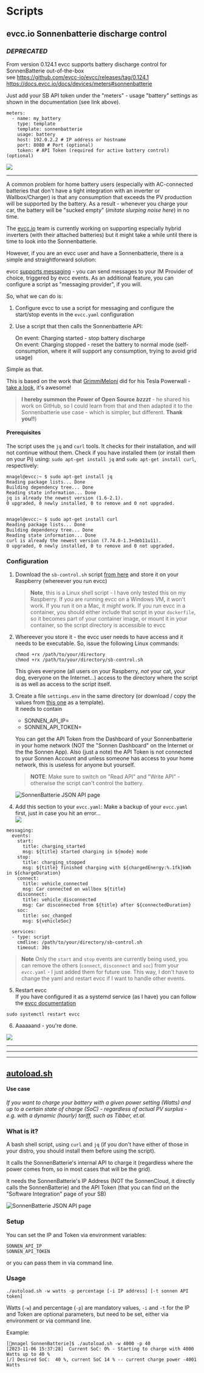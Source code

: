 # Scripts

## evcc.io Sonnenbatterie discharge control

### _DEPRECATED_  
 From version 0.124.1 evcc supports battery discharge control for SonnenBatterie out-of-the-box   
 see https://github.com/evcc-io/evcc/releases/tag/0.124.1  
 https://docs.evcc.io/docs/devices/meters#sonnenbatterie   

Just add your SB API token under the "meters" - usage "battery" settings as shown in the documentation (see link above). 

```
meters:
  - name: my_battery
    type: template
    template: sonnenbatterie
    usage: battery
    host: 192.0.2.2 # IP address or hostname
    port: 8080 # Port (optional)
    token: # API Token (required for active battery control) (optional) 
```

![](./images/evcc_battery_control.png)




--------------------------------------------------------------------------

A common problem for home battery users (especially with AC-connected batteries that don't have a tight integration with an inverter or Wallbox/Charger) is that any consumption that exceeds the PV production will be supported by the battery. As a result - whenever you charge your car, the battery will be "sucked empty" (_imitate *slurping* noise here_) in no time.

The [evcc.io](https://evcc.io/) team is currently working on supporting especially hybrid inverters (with their attached batteries) but it might take a while until there is time to look into the Sonnenbatterie.

However, if you are an evcc user and have a Sonnenbatterie, there is a simple and straightforward solution:

evcc [supports messaging](https://docs.evcc.io/docs/reference/configuration/messaging) - you can send messages to your IM Provider of choice, triggered by evcc events. As an additional feature, you can configure a script as "messaging provider", if you will.

So, what we can do is: 

1) Configure evcc to use a script for messaging and configure the start/stop events in the `evcc.yaml` configuration  
2) Use a script that then calls the Sonnenbatterie API:

    On event: Charging started - stop battery discharge  
    On event: Charging stopped - reset the battery to normal mode (self-consumption, where it will support any consumption, trying to avoid grid usage)

Simple as that.

This is based on the work that [GrimmiMeloni](https://github.com/GrimmiMeloni) did for his Tesla Powerwall - [take a look](https://github.com/GrimmiMeloni/powerwall-backupCtrl), it's awesome! 

> __I hereby summon the Power of Open Source__ *__bzzzt__* - he shared his work on GitHub, so I could learn from that and then adapted it to the Sonnenbatterie use case - which is simpler, but different. __Thank you!!__)


#### Prerequisites
The script uses the `jq` and `curl` tools. It checks for their installation, and will not continue without them.
Check if you have installed them (or install them on your Pi) using:
`sudo apt-get install jq` and `sudo apt-get install curl`, respectively:

```
mnagel@evcc:~ $ sudo apt-get install jq
Reading package lists... Done
Building dependency tree... Done
Reading state information... Done
jq is already the newest version (1.6-2.1).
0 upgraded, 0 newly installed, 0 to remove and 0 not upgraded.


mnagel@evcc:~ $ sudo apt-get install curl
Reading package lists... Done
Building dependency tree... Done
Reading state information... Done
curl is already the newest version (7.74.0-1.3+deb11u11).
0 upgraded, 0 newly installed, 0 to remove and 0 not upgraded.

```


### Configuration

1) Download the `sb-control.sh` script [from here](./evcc/sb-control.sh) and store it on your Raspberry (whereever you run evcc) 
    > **Note**, this is a Linux shell script - I have only tested this on my Raspberry. If you are running evcc on a Windows VM, it won't work. If you run it on a Mac, it _might_ work. If you run evcc in a container, you should either include that script in your `dockerfile`, so it becomes part of your container image, or mount it in your container, so the script directory is accessible to evcc 

2) Whereever you store it - the evcc user needs to have access and it needs to be executable. So, issue the following Linux commands:
    ```
    chmod +rx /path/to/your/directory
    chmod +rx /path/to/your/directory/sb-control.sh

    ```
    This gives everyone (all users on your Raspberry, _not_ your cat, your dog, everyone on the Internet...) access to the directory where the script is as well as access to the script itself. 

3) Create a file `settings.env` in the same directory (or download / copy the values from [this one](./evcc/settings.env) as a template).  
    It needs to contain
    * SONNEN_API_IP=
    * SONNEN_API_TOKEN=

    You can get the API Token from the Dashboard of your Sonnenbatterie in your home network (NOT the "Sonnen Dashboard" on the Internet or the the Sonnen App). Also (just a note) the API Token is not connected to your Sonnen Account and unless someone has access to your home network, this is useless for anyone but yourself.

    > **NOTE**: Make sure to switch on "Read API" and "Write API" - otherwise the script can't control the battery. 

    ![SonnenBatterie JSON API page](./images/sb-json-api.png)

4) Add this section to your `evcc.yaml`:
    Make a backup of your `evcc.yaml` first, just in case you hit an error...  
    ![](./images/yaml.jpg)  

```
messaging:
  events:
    start:
      title: charging_started
      msg: ${title} started charging in ${mode} mode
    stop:
      title: charging_stopped
      msg: ${title} finished charging with ${chargedEnergy:%.1fk}kWh in ${chargeDuration}
    connect:
      title: vehicle_connected
      msg: Car connected on wallbox ${title}
    disconnect:
      title: vehicle_disconnected
      msg: Car disconnected from ${title} after ${connectedDuration}
    soc:
      title: soc_changed
      msg: ${vehicleSoc}

  services:
  - type: script
    cmdline: /path/to/your/directory/sb-control.sh
    timeout: 30s
```  

> **Note** Only the `start` and `stop` events are currently being used, you can remove the others (`connect`, `disconnect` and `soc`) from your `evcc.yaml` - I just added them for future use. This way, I don't have to change the yaml and restart evcc if I want to handle other events.

5) Restart evcc  
If you have configured it as a systemd service (as I have) you can follow the [evcc documentation](https://docs.evcc.io/docs/installation/linux#systemdienst)

```
sudo systemctl restart evcc
```

6) Aaaaaand - you're done.

![](./images/done.png)







--------------------------------------------------------------------------------------------------------------------------------------------
--------------------------------------------------------------------------------------------------------------------------------------------
--------------------------------------------------------------------------------------------------------------------------------------------


## [autoload.sh](./misc/autoload.sh)

#### Use case
_If you want to charge your battery with a given power setting (Watts) and up to a certain state of charge (SoC) - regardless of actual PV surplus - e.g. with a dynamic (hourly) tariff, such as Tibber, et.al._

### What is it?

A bash shell script, using `curl` and `jq` (if you don't have either of those in your distro, you should install them before using the script).

It calls the SonnenBatterie's internal API to charge it (regardless where the power comes from, so in most cases that will be the grid).

It needs the SonnenBatterie's IP Address (NOT the SonnenCloud, it directly calls the SonnenBatterie) and the API Token (that you can find on the "Software Integration" page of your SB)

![SonnenBatterie JSON API page](./images/sb-json-api.png)

### Setup

You can set the IP and Token via environment variables:

`SONNEN_API_IP`  
`SONNEN_API_TOKEN`

or you can pass them in via command line.

### Usage

`./autoload.sh -w watts -p percentage [-i IP address] [-t sonnen API token]`

Watts (`-w`) and percentage (`-p`) are mandatory values, `-i` and `-t` for the IP and Token are optional parameters, but need to be set, either via environment or via command line.

Example: 

```
[🎩︎mnagel SonnenBatterie]$ ./autoload.sh -w 4000 -p 40  
[2023-11-06 15:37:28]  Current SoC: 0% - Starting to charge with 4000 Watts up to 40 %
[/] Desired SoC:  40 %, current SoC 14 % -- current charge power -4001 Watts
```




